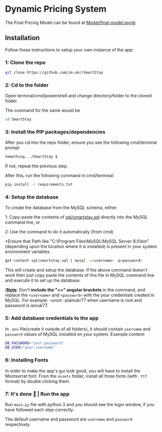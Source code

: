 # Dynamic Pricing System
The Final Pricing Model can be found at [Model/final-model.ipynb](https://github.com/im-ukr/SmartStay/blob/test/Model/final-model.ipynb)

## Installation 

Follow these instructions to setup your own instance of the app:

### 1: Clone the repo

```sh
git clone https://github.com/im-ukr/SmartStay
```

### 2: Cd to the folder

Open terminal/cmd/powershell and change directory/folder to the cloned folder. 

The command for the same would be

```sh
cd SmartStay
```

### 3: Install the PIP packages/dependencies

After you cd into the repo folder, ensure you see the following cmd/terminal prompt

```sh
Something.../SmartStay $
```

If not, repeat the previous step.

After this, run the following command in cmd/terminal:

```sh
pip install -r requirements.txt
```

### 4: Setup the database

To create the database from the MySQL schema, either:

1: Copy-paste the contents of [sql/smartstay.sql](sql/smartstay.sql) directly into the MySQL command line, or

2: Use the command to do it automatically (from cmd)

*Ensure that Path like "C:\Program Files\MySQL\MySQL Server 8.0\bin"(depending upon the location where it is installed) is present in your system environment variables.

```sh
get-content sql/smartstay.sql | mysql -u<username> -p<password>
```

This will create and setup the database. If the above command doesn't work then just copy paste the contents of this file in MySQL command line and execute it to set up the database.

(**<u>Note</u>**: Don't **include the "<>" angular brackets** in the command, and replace the `<username>` and `<password>` with the your credentials created in MySQL. For example: -uroot -piamukr77
when username is root and password is iamuk77.

### 5: Add database credentials to the app

In `.env` file(create it outside of all folders), it should contain `username` and `password` values of MySQL installed on your system. Example content: 
```sh
DB_PASSWORD="your-password"
DB_USER="your-username"
```

### 6: Installing Fonts

In order to make the app's gui look good, you will have to install the Montserrat font. From the `assets` folder, install all three fonts (with `.ttf` format) by double clicking them.

### 7: It's done 🎉 | Run the app

Run `main.py` file with python 3 and you should see the login window, if you have followed each step correctly.

The default username and password are `username` and `password` respectively.
